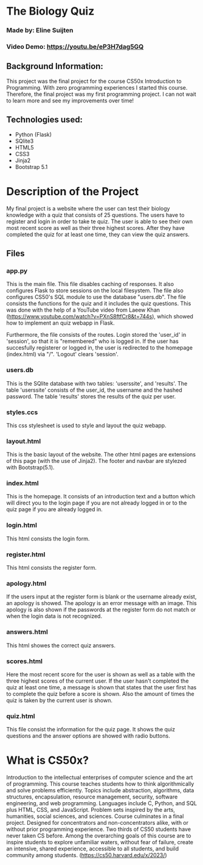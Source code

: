 # The Biology Quiz
### Made by: Eline Suijten
### Video Demo: https://youtu.be/eP3H7dag5GQ
## Background Information:
This project was the final project for the course CS50x Introduction to Programming. With zero programming experiences I started this course. Therefore, the final project was my first programming project. I can not wait to learn more and see my improvements over time!

## Technologies used:
* Python (Flask)
* SQlite3
* HTML5
* CSS3
* Jinja2
* Bootstrap 5.1

# Description of the Project
My final project is a website where the user can test their biology knowledge with a quiz that consists of 25 questions. The users have to register and login in order to take te quiz. The user is able to see their own most recent score as well as their three highest scores. After they have completed the quiz for at least one time, they can view the quiz answers.

## Files
### app.py
This is the main file. This file disables caching of responses. It also configures Flask to store sessions on the local filesystem. The file also configures CS50's SQL module to use the database "users.db". The file consists the functions for the quiz and it includes the quiz questions. This was done with the help of a YouTube video from Laeew Khan (https://www.youtube.com/watch?v=PXnS8ftfCr8&t=744s), which showed how to implement an quiz webapp in Flask.

Furthermore, the file consists of the routes. Login stored the 'user_id' in 'session', so that it is "remembered" who is logged in. If the user has succesfully registerer or logged in, the user is redirected to the homepage (index.html) via "/". 'Logout' clears 'session'.

### users.db
This is the SQlite database with two tables: 'userssite', and 'results'. The table 'userssite' consists of the user_id, the username and the hashed password. The table 'results' stores the results of the quiz per user.

### styles.ccs
This css stylesheet is used to style and layout the quiz webapp.

### layout.html
This is the basic layout of the website. The other html pages are extensions of this page (with the use of Jinja2). The footer and navbar are stylezed with Bootstrap(5.1).

### index.html
This is the homepage. It consists of an introduction text and a button which will direct you to the login page if you are not already logged in or to the quiz page if you are already logged in.

### login.html
This html consists the login form.

### register.html
This html consists the register form.

### apology.html
If the users input at the register form is blank or the username already exist, an apology is showed. The apology is an error message with an image. This apology is also shown if the passwords at the register form do not match or when the login data is not recognized.

### answers.html
This html showes the correct quiz answers.

### scores.html
Here the most recent score for the user is shown as well as a table with the three highest scores of the current user. If the user hasn't completed the quiz at least one time, a message is shown that states that the user first has to complete the quiz before a score is shown. Also the amount of times the quiz is taken by the current user is shown.

### quiz.html
This file consist the information for the quiz page. It shows the quiz questions and the answer options are showed with radio buttons.

# What is CS50x?
Introduction to the intellectual enterprises of computer science and the art of programming. This course teaches students how to think algorithmically and solve problems efficiently. Topics include abstraction, algorithms, data structures, encapsulation, resource management, security, software engineering, and web programming. Languages include C, Python, and SQL plus HTML, CSS, and JavaScript. Problem sets inspired by the arts, humanities, social sciences, and sciences. Course culminates in a final project. Designed for concentrators and non-concentrators alike, with or without prior programming experience. Two thirds of CS50 students have never taken CS before. Among the overarching goals of this course are to inspire students to explore unfamiliar waters, without fear of failure, create an intensive, shared experience, accessible to all students, and build community among students.
(https://cs50.harvard.edu/x/2023/)






